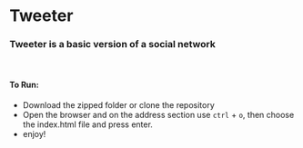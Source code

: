 # Tweeter 
### Tweeter is a basic version of a social network


<br>

#### To Run:
* Download the zipped folder or clone the repository
* Open the browser and on the address section use `ctrl` + `o`, then choose the index.html file and press enter.
* enjoy!